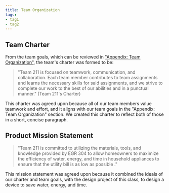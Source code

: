 ```yaml
---
title: Team Organization
tags:
- tag1
- tag2
---
```


## Team Charter

From the team goals, which can be reviewed in ["Appendix: Team Organization"](https://egr304-2025-f-211.github.io/Appendix/App-Team-Org/), the team's charter was formed to be:

> "Team 211 is focused on teamwork, communication, and collaboration. Each team member contributes to team assignments and learns the necessary skills for said assignments, and we strive to complete our work to the best of our abilities and in a punctual manner." (Team 211's Charter)

This charter was agreed upon because all of our team members value teamwork and effort, and it aligns with our team goals in the "Appendix: Team Organization" section. We created this charter to reflect both of those in a short, concise paragraph.

## Product Mission Statement

 > "Team 211 is committed to utilizing the materials, tools, and knowledge provided by EGR 304 to allow homeowners to maximize the efficiency of water, energy, and time in household appliances to ensure that the utility bill is as low as possible ."

This mission statement was agreed upon because it combined the ideals of our charter and team goals, with the design project of this class, to design a device to save water, energy, and time.
